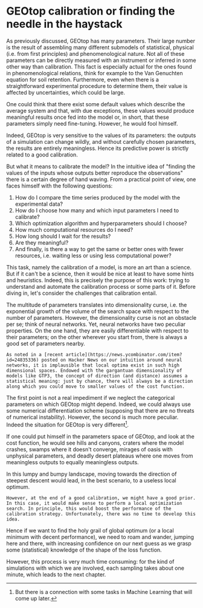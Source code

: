 # GEOtop calibration or finding the needle in the haystack

As previously discussed, GEOtop has many parameters. Their large number is the result of assembling many different submodels of statistical, physical (i.e. from first principles) and phenomenological nature. Not all of these parameters can be directly measured with an instrument or inferred in some other way than calibration. This fact is especially actual for the ones found in phenomenological relations, think for example to the Van Genuchten equation for soil retention. Furthermore, even when there is a straightforward experimental procedure to determine them, their value is affected by uncertainties, which could be large.

One could think that there exist some default values which describe the average system and that, with due exceptions, these values would produce meaningful results once fed into the model or, in short, that these parameters simply need fine-tuning. However, he would fool himself.

Indeed, GEOtop is very sensitive to the values of its parameters: the outputs of a simulation can change wildly, and without carefully chosen parameters, the results are entirely meaningless. Hence its predictive power is strictly related to a good calibration.

But what it means to calibrate the model? In the intuitive idea of "finding the values of the inputs whose outputs better reproduce the observations" there is a certain degree of hand waving. From a practical point of view, one faces himself with the following questions:

1. How do I compare the time series produced by the model with the experimental data?
2. How do I choose how many and which input parameters I need to calibrate?
3. Which optimization algorithm and hyperparameters should I choose?
4. How much computational resources do I need?
5. How long should I wait for the results?
6. Are they meaningful?
7. And finally, is there a way to get the same or better ones with fewer resources, i.e. waiting less or using less
 computational power?

This task, namely the calibration of a model, is more an art than a science. But if it can't be a science, then it would be nice at least to have some hints and heuristics. Indeed, this is precisely the purpose of this work: trying to understand and automate the calibration process or some parts of it. Before diving in, let's consider the challenges that calibration entail.

The multitude of parameters translates into dimensionality curse, i.e. the exponential growth of the volume of the search space with respect to the number of parameters. However, the dimensionality curse is not an obstacle per se; think of neural networks. Yet, neural networks have two peculiar properties. On the one hand, they are easily differentiable with respect to their parameters; on the other wherever you start from, there is always a good set of parameters nearby.

```{note}
As noted in a [recent article](https://news.ycombinator.com/item?id=24835336) posted on Hacker News on our intuition around neural networks, it is implausible that local optima exist in such high dimensional spaces. Endowed with the gargantuan dimensionality of models like GTP3, the concept of direction (and distance) assumes a statistical meaning: just by chance, there will always be a direction along which you could move to smaller values of the cost function.
```

The first point is not a real impediment if we neglect the categorical parameters on which GEOtop might depend. Indeed, we could always use some numerical differentiation scheme (supposing that there are no threats of numerical instability). However, the second is much more peculiar. Indeed the situation for GEOtop is very different[^hyperopt].

[^hyperopt]: But there is a connection with some tasks in Machine Learning that will come up later.

If one could put himself in the parameters space of GEOtop, and look at the cost function, he would see hills and canyons, craters where the model crashes, swamps where it doesn't converge, mirages of oasis with unphysical parameters, and deadly desert plateaus where one moves from meaningless outputs to equally meaningless outputs. 

In this lumpy and bumpy landscape, moving towards the direction of steepest descent would lead, in the best scenario, to a useless local optimum.

```{note}
However, at the end of a good calibration, we might have a good prior. In this case, it would make sense to perform a local optimization search. In principle, this would boost the performance of the calibration strategy. Unfortunately, there was no time to develop this idea.
```

Hence if we want to find the holy grail of global optimum (or a local minimum with decent performance), we need to roam and wander, jumping here and there, with increasing confidence on our next guess as we grasp some (statistical) knowledge of the shape of the loss function.

However, this process is very much time consuming: for the kind of simulations with which we are involved, each sampling takes about one minute, which leads to the next chapter.
